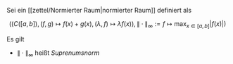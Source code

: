 Sei ein [[zettel/Normierter Raum|normierter Raum]] definiert als

$$
\left( (C([a, b]), (f, g) \mapsto f(x) + g(x), (\lambda, f) \mapsto \lambda f(x)), \| \cdot \|_\infty := f \mapsto \max_{x \in [a, b]} |f(x)| \right)
$$

Es gilt
- $\| \cdot \|_\infty$ heißt *Suprenumsnorm*